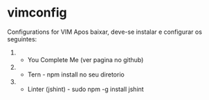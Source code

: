 vimconfig
=========

Configurations for VIM
Apos baixar, deve-se instalar e configurar os seguintes:
1) - You Complete Me (ver pagina no github)
2) - Tern - npm install no seu diretorio
3) - Linter (jshint) - sudo npm -g install jshint
